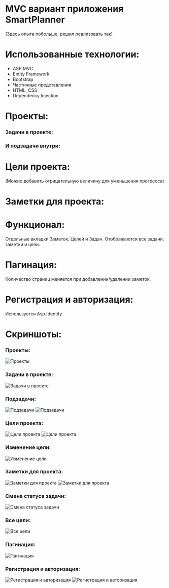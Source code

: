 <!DOCTYPE html>
<html lang="ru">
<head>
    <meta charset="UTF-8">
    <meta name="viewport" content="width=device-width, initial-scale=1.0">
    <title>SmartPlanner</title>
</head>
<body>
    <h1>MVC вариант приложения SmartPlanner</h1>
    <p>(Здесь опыта побольше, решил реализовать так)</p>
    <h1>Использованные технологии:</h1>
    <ul>
        <li>ASP MVC</li>
        <li>Entity Framework</li>
        <li>Bootstrap</li>
        <li>Частичные представления</li>
        <li>HTML, CSS</li>
        <li>Dependency Injection</li>
    </ul>
    <h1>Проекты:</h1>
    <h3>Задачи в проекте:</h3>
    <h3>И подзадачи внутри:</h3>
    <h1>Цели проекта:</h1>
    <p>(Можно добавить отрицательную величину для уменьшения прогресса)</p>
    <h1>Заметки для проекта:</h1>
    <h1>Функционал:</h1>
    <p>Отдельные вкладки Заметок, Целей и Задач. Отображаются все задачи, заметки и цели.</p>
    <h1>Пагинация:</h1>
    <p>Количество страниц меняется при добавлении/удалении заметок.</p>
    <h1>Регистрация и авторизация:</h1>
    <p>Используется Asp.Identity.</p>
    <h1>Скриншоты:</h1>
    <h3>Проекты:</h3>
    <img src="https://github.com/user-attachments/assets/62dd1760-b989-4a51-aae1-d761ceca3c3d" alt="Проекты"/>
    <h3>Задачи в проекте:</h3>
    <img src="https://github.com/user-attachments/assets/e049d39c-4e24-479e-a158-e70f1a615271" alt="Задачи в проекте"/>
    <h3>Подзадачи:</h3>
    <img src="https://github.com/user-attachments/assets/a0162569-3c84-42c1-8cac-fb1e4cda9e66" alt="Подзадачи"/>
    <img src="https://github.com/user-attachments/assets/50b3aba3-b0af-44a8-8e63-b4c81eff4e1e" alt="Подзадачи"/>
    <h3>Цели проекта:</h3>
    <img src="https://github.com/user-attachments/assets/5fb31817-60d6-48cd-b32b-73844d5da2a4" alt="Цели проекта"/>
    <img src="https://github.com/user-attachments/assets/edf0b1d8-b84b-47ad-902a-39148300fc95" alt="Цели проекта"/>
    <h3>Изменение цели:</h3>
    <img src="https://github.com/user-attachments/assets/50af3a80-8712-4bc0-82b9-d89dbb5c1d41" alt="Изменение цели"/>
    <h3>Заметки для проекта:</h3>
    <img src="https://github.com/user-attachments/assets/358105ba-85f8-4d05-823d-c31c3bf070b9" alt="Заметки для проекта"/>
    <img src="https://github.com/user-attachments/assets/27bb15b9-1651-4027-8ce5-8848c85be568" alt="Заметки для проекта"/>
    <h3>Смена статуса задачи:</h3>
    <img src="https://github.com/user-attachments/assets/9e759773-df61-45d7-aff9-5775b8f8fa44" alt="Смена статуса задачи"/>
    <h3>Все цели:</h3>
    <img src="https://github.com/user-attachments/assets/fa97b2ad-4b1d-49d3-8ada-02ec1260bbb6" alt="Все цели"/>
    <h3>Пагинация:</h3>
    <img src="https://github.com/user-attachments/assets/ad3bdafa-3555-48fa-80b3-b94a661b96dd" alt="Пагинация"/>
    <h3>Регистрация и авторизация:</h3>
    <img src="https://github.com/user-attachments/assets/f91b322d-2638-42c8-a89c-0e4a056faa8c" alt="Регистрация и авторизация"/>
    <img src="https://github.com/user-attachments/assets/2eaa2db2-fbc3-4e67-b614-f8a4d2aecf0b" alt="Регистрация и авторизация"/>
</body>
</html>
